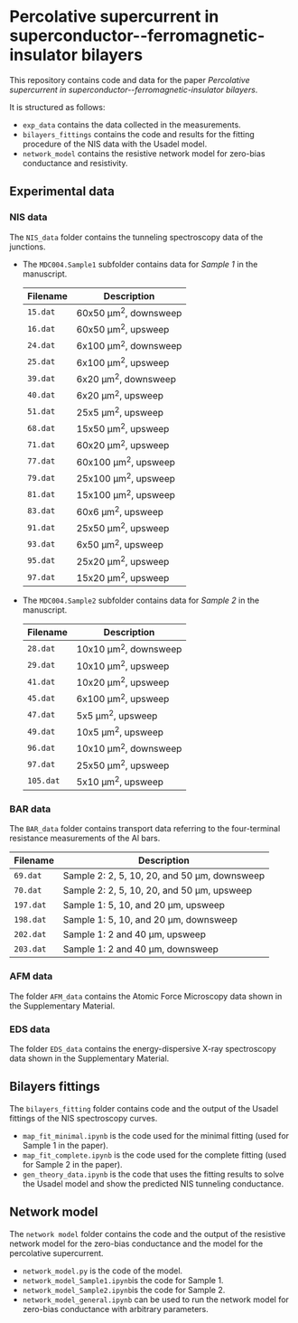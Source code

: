 # Percolative supercurrent in superconductor--ferromagnetic-insulator bilayers

This repository contains code and data for the paper _Percolative supercurrent in superconductor--ferromagnetic-insulator bilayers_.

It is structured as follows: 
- `exp_data` contains the data collected in the measurements.  
- `bilayers_fittings` contains the code and results for the fitting procedure of the NIS data with the Usadel model.
- `network_model` contains the resistive network model for zero-bias conductance and resistivity.

## Experimental data

### NIS data
The `NIS_data` folder contains the tunneling spectroscopy data of the junctions. 
- The `MDC004.Sample1` subfolder contains data for _Sample 1_ in the manuscript.
  
  |Filename| Description                   |
  |--------|-------------------------------|
  |`15.dat`|60x50  μm$`^2`$,   downsweep   |
  |`16.dat`|60x50  μm$`^2`$,   upsweep     |
  |`24.dat`|6x100  μm$`^2`$,   downsweep   |
  |`25.dat`|6x100  μm$`^2`$,   upsweep     |
  |`39.dat`|6x20  μm$`^2`$,   downsweep    |
  |`40.dat`|6x20  μm$`^2`$,   upsweep      |
  |`51.dat`|25x5  μm$`^2`$,   upsweep      |
  |`68.dat`|15x50  μm$`^2`$,   upsweep     |
  |`71.dat`|60x20  μm$`^2`$,   upsweep     |
  |`77.dat`|60x100  μm$`^2`$,   upsweep    |
  |`79.dat`|25x100  μm$`^2`$,   upsweep    |
  |`81.dat`|15x100  μm$`^2`$,   upsweep    |
  |`83.dat`|60x6  μm$`^2`$,   upsweep      |
  |`91.dat`|25x50  μm$`^2`$,   upsweep     |
  |`93.dat`|6x50  μm$`^2`$,   upsweep      |
  |`95.dat`|25x20  μm$`^2`$,   upsweep     |
  |`97.dat`|15x20  μm$`^2`$,   upsweep     |
  

- The `MDC004.Sample2` subfolder contains data for _Sample 2_ in the manuscript.
  
  |Filename| Description                   |
  |--------|-------------------------------|
  |`28.dat`|10x10  μm$`^2`$,   downsweep   |
  |`29.dat`|10x10  μm$`^2`$,   upsweep     |
  |`41.dat`|10x20  μm$`^2`$,   upsweep     |
  |`45.dat`|6x100  μm$`^2`$,   upsweep     |
  |`47.dat`|5x5  μm$`^2`$,   upsweep       |
  |`49.dat`|10x5  μm$`^2`$,   upsweep      |
  |`96.dat`|10x10  μm$`^2`$,   downsweep   |
  |`97.dat`|25x50  μm$`^2`$,   upsweep     |
  |`105.dat`|5x10  μm$`^2`$,   upsweep     |
  

### BAR data
The `BAR_data` folder contains transport data referring to the four-terminal resistance measurements of the Al bars.

  |Filename| Description                                     |
  |--------|-------------------------------------------------|
  |`69.dat`|Sample 2: 2, 5, 10, 20, and 50 μm, downsweep     |
  |`70.dat`|Sample 2: 2, 5, 10, 20, and 50 μm, upsweep       |
  |`197.dat`|Sample 1: 5, 10, and 20  μm, upsweep            |
  |`198.dat`|Sample 1: 5, 10, and 20  μm, downsweep          |
  |`202.dat`|Sample 1: 2 and 40  μm, upsweep                 |
  |`203.dat`|Sample 1: 2 and 40  μm, downsweep               |
  

### AFM data
The folder `AFM_data` contains the Atomic Force Microscopy data shown in the Supplementary Material.

### EDS data
The folder `EDS_data` contains the energy-dispersive X-ray spectroscopy data shown in the Supplementary Material.

## Bilayers fittings
The `bilayers_fitting` folder contains code and the output of the Usadel fittings of the NIS spectroscopy curves.
- `map_fit_minimal.ipynb` is the code used for the minimal fitting (used for Sample 1 in the paper).
- `map_fit_complete.ipynb` is the code used for the complete fitting (used for Sample 2 in the paper).
- `gen_theory_data.ipynb` is the code that uses the fitting results to solve the Usadel model and show the predicted NIS tunneling conductance.

## Network model
The `network model` folder contains the code and the output of the resistive network model for the zero-bias conductance and the model for the percolative supercurrent.
- `network_model.py` is the code of the model.
- `network_model_Sample1.ipynb`is the code for Sample 1.  
- `network_model_Sample2.ipynb`is the code for Sample 2.
- `network_model_general.ipynb` can be used to run the network model for zero-bias conductance with arbitrary parameters.
